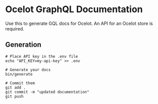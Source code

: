 # Ocelot GraphQL Documentation

Use this to generate GQL docs for Ocelot. An API for an Ocelot store is required.

## Generation

```shell
# Place API key in the .env file
echo "API_KEY=my-api-key" >> .env

# Generate your docs
bin/generate

# Commit them
git add .
git commit -m "updated documentation"
git push
```
